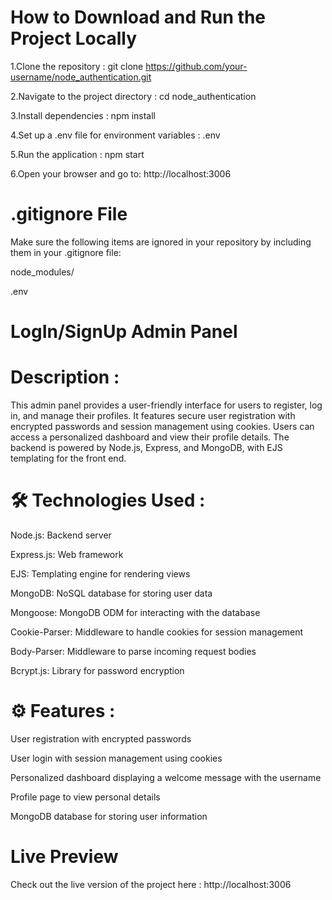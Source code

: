  # How to Download and Run the Project Locally
 
1.Clone the repository :
   git clone https://github.com/your-username/node_authentication.git

2.Navigate to the project directory : 
   cd node_authentication

3.Install dependencies : 
  npm install

4.Set up a .env file for environment variables : 
  .env

5.Run the application :
   npm start

6.Open your browser and go to:
http://localhost:3006

 # .gitignore File
Make sure the following items are ignored in your repository by including them in your .gitignore file:

node_modules/

.env

# LogIn/SignUp Admin Panel

# Description :
This admin panel provides a user-friendly interface for users to register, log in, and manage their profiles. It features secure user registration with encrypted passwords and session management using cookies. Users can access a personalized dashboard and view their profile details. The backend is powered by Node.js, Express, and MongoDB, with EJS templating for the front end.


# 🛠️ Technologies Used :

Node.js: Backend server

Express.js: Web framework

EJS: Templating engine for rendering views

MongoDB: NoSQL database for storing user data

Mongoose: MongoDB ODM for interacting with the database

Cookie-Parser: Middleware to handle cookies for session management

Body-Parser: Middleware to parse incoming request bodies

Bcrypt.js: Library for password encryption


# ⚙️ Features :

User registration with encrypted passwords

User login with session management using cookies

Personalized dashboard displaying a welcome message with the username

Profile page to view personal details

MongoDB database for storing user information

# Live Preview
Check out the live version of the project here : http://localhost:3006




